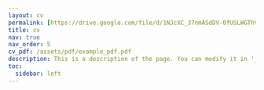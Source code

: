 ```yaml
---
layout: cv
permalink: [https://drive.google.com/file/d/1NJcXC_37nmASdDV-0fUSLWGThVtZuW1l/view?usp=sharing]
title: cv
nav: true
nav_order: 5
cv_pdf: /assets/pdf/example_pdf.pdf
description: This is a description of the page. You can modify it in '_pages/cv.md'. You can also change or remove the top pdf download button.
toc:
  sidebar: left
---
```

